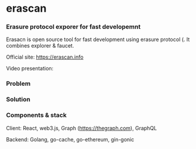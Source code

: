 # erascan
### Erasure protocol exporer for fast developemnt


Erasacn is open source tool for fast development using erasure protocol (. It combines explorer & faucet.

Official site: https://erascan.info

Video presentation: 

### Problem



### Solution



### Components & stack

Client: React, web3.js, Graph (https://thegraph.com), GraphQL

Backend: Golang, go-cache, go-ethereum, gin-gonic
